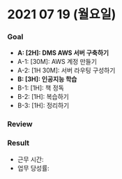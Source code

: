# <b> 2021 07 19 (월요일) </b>

### <b> Goal </b>
- <b> A: [2H]: DMS AWS 서버 구축하기 </b>
- A-1: [30M]: AWS 계정 만들기
- A-2: [1H 30M]: 서버 라우팅 구성하기
- <b> B: [3H]: 인공지능 학습 </b>
- B-1: [1H]: 책 정독
- B-2: [1H]: 복습하기
- B-3: [1H]: 정리하기

### <b> Review </b>

### <b> Result </b>
- 근무 시간:
- 업무 당성률:
